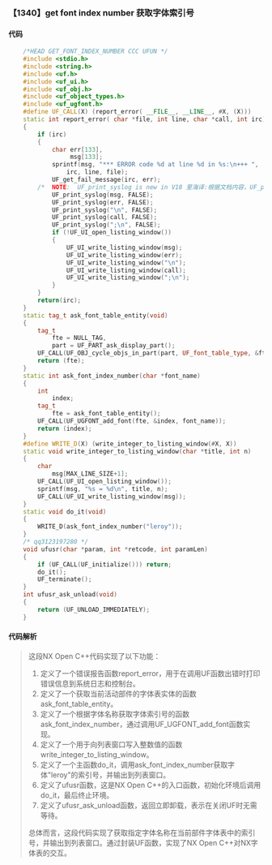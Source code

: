 ### 【1340】get font index number 获取字体索引号

#### 代码

```cpp
    /*HEAD GET_FONT_INDEX_NUMBER CCC UFUN */  
    #include <stdio.h>  
    #include <string.h>  
    #include <uf.h>  
    #include <uf_ui.h>  
    #include <uf_obj.h>  
    #include <uf_object_types.h>  
    #include <uf_ugfont.h>  
    #define UF_CALL(X) (report_error( __FILE__, __LINE__, #X, (X)))  
    static int report_error( char *file, int line, char *call, int irc)  
    {  
        if (irc)  
        {  
            char err[133],  
                 msg[133];  
            sprintf(msg, "*** ERROR code %d at line %d in %s:\n+++ ",  
                irc, line, file);  
            UF_get_fail_message(irc, err);  
        /*  NOTE:  UF_print_syslog is new in V18 里海译:根据文档内容，UF_print_syslog是V18版本中的新增功能。 */  
            UF_print_syslog(msg, FALSE);  
            UF_print_syslog(err, FALSE);  
            UF_print_syslog("\n", FALSE);  
            UF_print_syslog(call, FALSE);  
            UF_print_syslog(";\n", FALSE);  
            if (!UF_UI_open_listing_window())  
            {  
                UF_UI_write_listing_window(msg);  
                UF_UI_write_listing_window(err);  
                UF_UI_write_listing_window("\n");  
                UF_UI_write_listing_window(call);  
                UF_UI_write_listing_window(";\n");  
            }  
        }  
        return(irc);  
    }  
    static tag_t ask_font_table_entity(void)  
    {  
        tag_t  
            fte = NULL_TAG,  
            part = UF_PART_ask_display_part();  
        UF_CALL(UF_OBJ_cycle_objs_in_part(part, UF_font_table_type, &fte));  
        return (fte);  
    }  
    static int ask_font_index_number(char *font_name)  
    {  
        int  
            index;  
        tag_t  
            fte = ask_font_table_entity();  
        UF_CALL(UF_UGFONT_add_font(fte, &index, font_name));  
        return (index);  
    }  
    #define WRITE_D(X) (write_integer_to_listing_window(#X, X))  
    static void write_integer_to_listing_window(char *title, int n)  
    {  
        char  
            msg[MAX_LINE_SIZE+1];  
        UF_CALL(UF_UI_open_listing_window());  
        sprintf(msg, "%s = %d\n", title, n);  
        UF_CALL(UF_UI_write_listing_window(msg));  
    }  
    static void do_it(void)  
    {  
        WRITE_D(ask_font_index_number("leroy"));  
    }  
    /* qq3123197280 */  
    void ufusr(char *param, int *retcode, int paramLen)  
    {  
        if (UF_CALL(UF_initialize())) return;  
        do_it();  
        UF_terminate();  
    }  
    int ufusr_ask_unload(void)  
    {  
        return (UF_UNLOAD_IMMEDIATELY);  
    }

```

#### 代码解析

> 这段NX Open C++代码实现了以下功能：
>
> 1. 定义了一个错误报告函数report_error，用于在调用UF函数出错时打印错误信息到系统日志和控制台。
> 2. 定义了一个获取当前活动部件的字体表实体的函数ask_font_table_entity。
> 3. 定义了一个根据字体名称获取字体索引号的函数ask_font_index_number，通过调用UF_UGFONT_add_font函数实现。
> 4. 定义了一个用于向列表窗口写入整数值的函数write_integer_to_listing_window。
> 5. 定义了一个主函数do_it，调用ask_font_index_number获取字体"leroy"的索引号，并输出到列表窗口。
> 6. 定义了ufusr函数，这是NX Open C++的入口函数，初始化环境后调用do_it，最后终止环境。
> 7. 定义了ufusr_ask_unload函数，返回立即卸载，表示在关闭UF时无需等待。
>
> 总体而言，这段代码实现了获取指定字体名称在当前部件字体表中的索引号，并输出到列表窗口。通过封装UF函数，实现了NX Open C++对NX字体表的交互。
>
